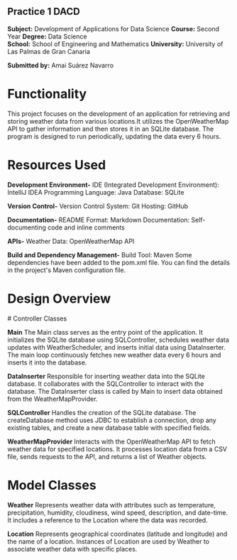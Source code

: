 ## Practice 1 DACD

**Subject:** Development of Applications for Data Science 
**Course:** Second Year 
**Degree:** Data Science  
**School:** School of Engineering and Mathematics
**University:** University of Las Palmas de Gran Canaria

**Submitted by:** Amai Suárez Navarro 

# Functionality

This project focuses on the development of an application for retrieving and storing weather data 
from various locations.It utilizes the OpenWeatherMap API to gather information and then stores it in an SQLite database. 
The program is designed to run periodically, updating the data every 6 hours.

# Resources Used

**Development Environment-**
IDE (Integrated Development Environment): IntelliJ IDEA
Programming Language: Java
Database: SQLite

**Version Control-**
Version Control System: Git
Hosting: GitHub

**Documentation-**
README Format: Markdown
Documentation: Self-documenting code and inline comments

**APIs-**
Weather Data: OpenWeatherMap API

**Build and Dependency Management-**
Build Tool: Maven
Some dependencies have been added to the pom.xml file. You can find the details in the project's Maven configuration file.

# Design Overview

# Controller Classes

**Main**
The Main class serves as the entry point of the application. It initializes the SQLite database using SQLController, schedules weather data updates with WeatherScheduler, and inserts initial data using DataInserter. The main loop continuously fetches new weather data every 6 hours and inserts it into the database.

**DataInserter**
Responsible for inserting weather data into the SQLite database. It collaborates with the SQLController to interact with the database. The DataInserter class is called by Main to insert data obtained from the WeatherMapProvider.

**SQLController**
Handles the creation of the SQLite database. The createDatabase method uses JDBC to establish a connection, drop any existing tables, and create a new database table with specified fields.

**WeatherMapProvider**
Interacts with the OpenWeatherMap API to fetch weather data for specified locations. It processes location data from a CSV file, sends requests to the API, and returns a list of Weather objects.

# Model Classes

**Weather**
Represents weather data with attributes such as temperature, precipitation, humidity, cloudiness, wind speed, description, and date-time. It includes a reference to the Location where the data was recorded.

**Location**
Represents geographical coordinates (latitude and longitude) and the name of a location. Instances of Location are used by Weather to associate weather data with specific places.


